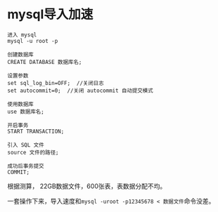 # mysql导入加速

``` mysql
进入 mysql
mysql -u root -p

创建数据库
CREATE DATABASE 数据库名;

设置参数
set sql_log_bin=OFF;  //关闭日志
set autocommit=0;  //关闭 autocommit 自动提交模式

使用数据库
use 数据库名;

开启事务
START TRANSACTION;

引入 SQL 文件
source 文件的路径;

成功后事务提交
COMMIT;
```

根据测算， 22GB数据文件，600张表，表数据分配不均。

一套操作下来，导入速度和`mysql -uroot -p12345678 < 数据文件`命令没差。